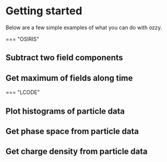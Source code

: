 
# Getting started

Below are a few simple examples of what you can do with ozzy.

=== "OSIRIS"

## Subtract two field components

## Get maximum of fields along time


=== "LCODE"

## Plot histograms of particle data

## Get phase space from particle data

## Get charge density from particle data

<!-- Hello blabla

<figure markdown="span">
  ![Image title](https://dummyimage.com/600x400/){ width="300" }
  <figcaption>Image caption</figcaption>
</figure> -->